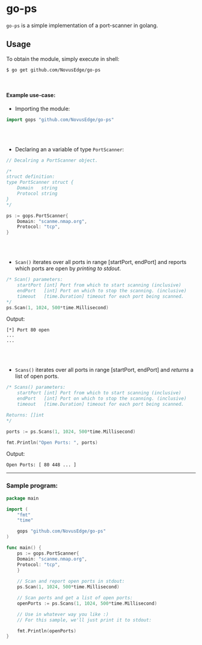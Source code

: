 # go-ps
`go-ps` is a simple implementation of a port-scanner in golang.

## Usage
To obtain the module, simply execute in shell:

```zsh
$ go get github.com/NovusEdge/go-ps
```

<br>

#### Example use-case:

* Importing the module:

```go
import gops "github.com/NovusEdge/go-ps"
```

<br>
<br>


* Declaring an a variable of type `PortScanner`:
 
```go
// Decalring a PortScanner object.

/*
struct definition:
type PortScanner struct {
	Domain   string
	Protocol string
}
*/

ps := gops.PortScanner{
	Domain: "scanme.nmap.org",
	Protocol: "tcp",
}

```

<br>
<br>

* `Scan()` iterates over all ports in range [startPort, endPort] and reports which ports are open by _printing to stdout_.


```go
/* Scan() parameters:
	startPort [int] Port from which to start scanning (inclusive)
	endPort   [int] Port on which to stop the scanning. (inclusive)
	timeout   [time.Duration] timeout for each port being scanned.
*/
ps.Scan(1, 1024, 500*time.Millisecond)
```

Output: 
```
[*] Port 80 open
...
...
```

<br>
<br>

* `Scans()` iterates over all ports in range [startPort, endPort] and _returns_ a list of open ports.


```go
/* Scans() parameters:
	startPort [int] Port from which to start scanning (inclusive)
	endPort   [int] Port on which to stop the scanning. (inclusive)
	timeout   [time.Duration] timeout for each port being scanned.

Returns: []int
*/

ports := ps.Scans(1, 1024, 500*time.Millisecond)

fmt.Println("Open Ports: ", ports)
```

Output:
```
Open Ports: [ 80 448 ... ]
```

***

### Sample program:
```go
package main

import (
    "fmt"
    "time"

    gops "github.com/NovusEdge/go-ps"
)

func main() {
    ps := gops.PortScanner{
	Domain: "scanme.nmap.org",
	Protocol: "tcp",
    }
    
    // Scan and report open ports in stdout:
    ps.Scan(1, 1024, 500*time.Millisecond)

    // Scan ports and get a list of open ports:
    openPorts := ps.Scans(1, 1024, 500*time.Millisecond)

    // Use in whatever way you like :)
    // For this sample, we'll just print it to stdout:

    fmt.Println(openPorts)
}
```


